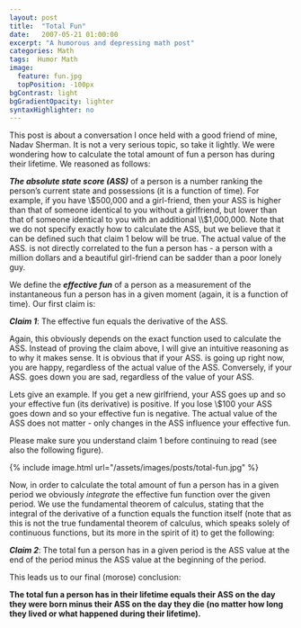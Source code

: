 ```yaml
---
layout: post
title:  "Total Fun"
date:   2007-05-21 01:00:00
excerpt: "A humorous and depressing math post"
categories: Math
tags:  Humor Math
image:
  feature: fun.jpg
  topPosition: -100px
bgContrast: light
bgGradientOpacity: lighter
syntaxHighlighter: no
---
```

This post is about a conversation I once held with a good friend of mine, Nadav Sherman. It is not a very serious topic, so take it lightly. We were wondering how to calculate the total amount of fun a person has during their lifetime. We reasoned as follows:

***The absolute state score (ASS)*** of a person is a number ranking the person’s current state and possessions (it is a function of time). For example, if you have \\$500,000 and a girl-friend, then your ASS is higher than that of someone identical to you without a girlfriend, but lower than that of someone identical to you with an additional \\$1,000,000. Note that we do not specify exactly how to calculate the ASS, but we believe that it can be defined such that claim 1 below will be true. The actual value of the ASS. is not directly correlated to the fun a person has - a person with a million dollars and a beautiful girl-friend can be sadder than a poor lonely guy.

We define the ***effective fun*** of a person as a measurement of the instantaneous fun a person has in a given moment (again, it is a function of time). Our first claim is:

***Claim 1***: The effective fun equals the derivative of the ASS.

Again, this obviously depends on the exact function used to calculate the ASS. Instead of proving the claim above, I will give an intuitive reasoning as to why it makes sense. It is obvious that if your ASS. is going up right now, you are happy, regardless of the actual value of the ASS. Conversely, if your ASS. goes down you are sad, regardless of the value of your ASS.

Lets give an example. If you get a new girlfriend, your ASS goes up and so your effective fun (its derivative) is positive. If you lose \\$100 your ASS goes down and so your effective fun is negative. The actual value of the ASS does not matter - only changes in the ASS influence your effective fun.

Please make sure you understand claim 1 before continuing to read (see also the following figure).

{% include image.html url="/assets/images/posts/total-fun.jpg" %}

Now, in order to calculate the total amount of fun a person has in a given period we obviously *integrate* the effective fun function over the given period. We use the fundamental theorem of calculus, stating that the integral of the derivative of a function equals the function itself (note that as this is not the true fundamental theorem of calculus, which speaks solely of continuous functions, but its more in the spirit of it) to get the following:

***Claim 2***: The total fun a person has in a given period is the ASS value at the end of the period minus the ASS value at the beginning of the period.

This leads us to our final (morose) conclusion:

**The total fun a person has in their lifetime equals their ASS on the day they were born minus their ASS on the day they die (no matter how long they lived or what happened during their lifetime).**
